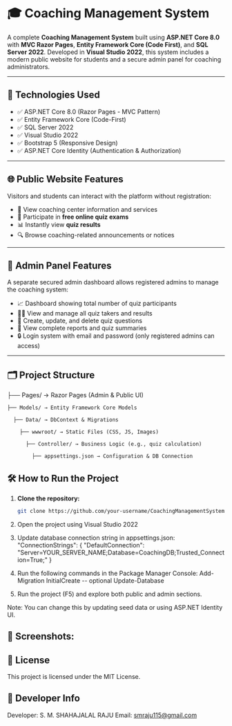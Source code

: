 # 🎓 Coaching Management System

A complete **Coaching Management System** built using **ASP.NET Core 8.0** with **MVC Razor Pages**, **Entity Framework Core (Code First)**, and **SQL Server 2022**. Developed in **Visual Studio 2022**, this system includes a modern public website for students and a secure admin panel for coaching administrators.

---

## 🔧 Technologies Used

- ✅ ASP.NET Core 8.0 (Razor Pages - MVC Pattern)
- ✅ Entity Framework Core (Code-First)
- ✅ SQL Server 2022
- ✅ Visual Studio 2022
- ✅ Bootstrap 5 (Responsive Design)
- ✅ ASP.NET Core Identity (Authentication & Authorization)

---

## 🌐 Public Website Features

Visitors and students can interact with the platform without registration:

- 🏫 View coaching center information and services
- 📝 Participate in **free online quiz exams**
- 📊 Instantly view **quiz results**
- 🔍 Browse coaching-related announcements or notices

---

## 🔐 Admin Panel Features

A separate secured admin dashboard allows registered admins to manage the coaching system:

- 📈 Dashboard showing total number of quiz participants
- 🧑‍🎓 View and manage all quiz takers and results
- 🧪 Create, update, and delete quiz questions
- 📝 View complete reports and quiz summaries
- 🔒 Login system with email and password (only registered admins can access)

---

## 🗂️ Project Structure
├── Pages/ → Razor Pages (Admin & Public UI)

    ├── Models/ → Entity Framework Core Models

      ├── Data/ → DbContext & Migrations

        ├── wwwroot/ → Static Files (CSS, JS, Images)

          ├── Controller/ → Business Logic (e.g., quiz calculation)

            ├── appsettings.json → Configuration & DB Connection


## 🛠️ How to Run the Project

1. **Clone the repository:**
   ```bash
   git clone https://github.com/your-username/CoachingManagementSystem.git

2. Open the project using Visual Studio 2022

3. Update database connection string in appsettings.json:
"ConnectionStrings": {
  "DefaultConnection": "Server=YOUR_SERVER_NAME;Database=CoachingDB;Trusted_Connection=True;"
}
4. Run the following commands in the Package Manager Console:
    Add-Migration InitialCreate -- optional
    Update-Database
5. Run the project (F5) and explore both public and admin sections.
   
Note: You can change this by updating seed data or using ASP.NET Identity UI.

## 📸 Screenshots:



## 📃 License
This project is licensed under the MIT License.

## 🙋 Developer Info
Developer: S. M. SHAHAJALAL RAJU
Email: smraju115@gmail.com




